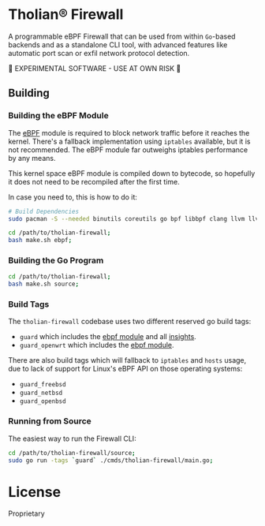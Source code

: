 # Tholian® Firewall

A programmable eBPF Firewall that can be used from within `Go`-based backends
and as a standalone CLI tool, with advanced features like automatic port scan
or exfil network protocol detection.

:construction: EXPERIMENTAL SOFTWARE - USE AT OWN RISK :construction:


## Building

### Building the eBPF Module

The [eBPF](./ebpf) module is required to block network traffic before it reaches
the kernel. There's a fallback implementation using `iptables` available, but it
is not recommended. The eBPF module far outweighs iptables performance by any means.

This kernel space eBPF module is compiled down to bytecode, so hopefully it does not
need to be recompiled after the first time.

In case you need to, this is how to do it:

```bash
# Build Dependencies
sudo pacman -S --needed binutils coreutils go bpf libbpf clang llvm llvm-libs lib32-llvm-libs;

cd /path/to/tholian-firewall;
bash make.sh ebpf;
```


### Building the Go Program

```bash
cd /path/to/tholian-firewall;
bash make.sh source;
```


### Build Tags

The `tholian-firewall` codebase uses two different reserved go build tags:

- `guard` which includes the [ebpf module](/source/adapters/mitigations/ebpf) and all [insights](/source/insights).
- `guard_openwrt` which includes the [ebpf module](/source/adapters/mitigations/ebpf).

There are also build tags which will fallback to `iptables` and `hosts` usage,
due to lack of support for Linux's eBPF API on those operating systems:

- `guard_freebsd`
- `guard_netbsd`
- `guard_openbsd`


### Running from Source

The easiest way to run the Firewall CLI:

```bash
cd /path/to/tholian-firewall/source;
sudo go run -tags `guard` ./cmds/tholian-firewall/main.go;
```


# License

Proprietary


